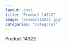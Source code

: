 ```yaml
---
layout: post
title: "Product 14322"
image: "product14322.jpg"
categories: "category1"
---
```

Product 14322
